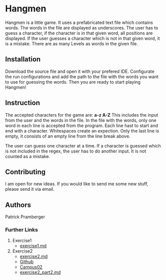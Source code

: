 # Hangmen
Hangmen is a little game. It uses a prefabricated text file which contains words. The words in the file are displayed as underscores. The user has to guess a character, if the character is in that given word, all positions are displayed. If the user guesses a character which is not in that given word, it is a mistake. There are as many Levels as words in the given file.

## Installation
Download the source file and open it with your prefered IDE. Configurate the run configurations and add the path to the file with the words you want to use for guessing the words. 
Then you are ready to start playing Hangmen!

## Instruction
The accepted characters for the game are: **a-z A-Z**
This includes the input from the user and the words in the file. In the file with the words, only one word in each line is accepted from the program. Each line hast to start and end with a character. Whitespaces create an expection. Only the last line is empty, it consists of an empty line from the line break above.

The user can guess one character at a time. If a character is guessed which is not included in the regex, the user has to do another input. It is not counted as a mistake. 

## Contributing
I am open for new ideas. If you would like to send me some new stuff, please send it via email.

## Authors
Patrick Pramberger

### Further Links

1. Exercise1
    - [exercise1.md](./exercise1.md)
2. Exercise2
    - [exercise2.md](./exercise2.md)
    - [Github](https://github.com/prambergerpat)
    - [Campus02](https://www.campus02.at)
    - [exercise2_part2.md](./exercise2_part2.md)
